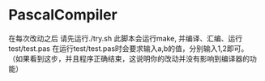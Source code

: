 PascalCompiler
==============
在每次改动之后 请先运行./try.sh </d> 
此脚本会运行make, 并编译、汇编、运行test/test.pas </d>
在运行test/test.pas时会要求输入a,b的值，分别输入1,2即可。</d>
（如果看到这步，并且程序正确结束，这说明你的改动并没有影响到编译器的功能）</d>
</d>


